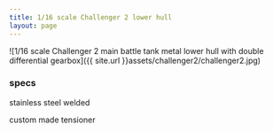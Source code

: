 ```yaml
---
title: 1/16 scale Challenger 2 lower hull
layout: page
---
```




![1/16 scale Challenger 2 main battle tank metal lower hull with double differential gearbox]({{ site.url }}assets/challenger2/challenger2.jpg)



### specs

stainless steel welded

custom made tensioner




